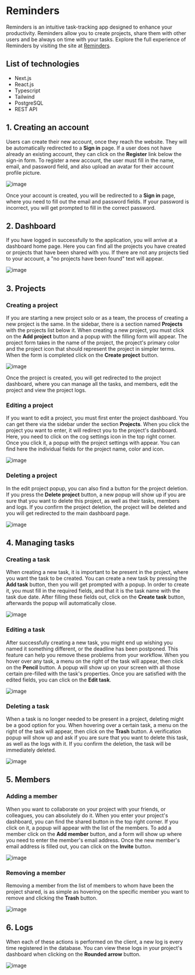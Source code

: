 # Reminders

Reminders is an intuitive task-tracking app designed to enhance your productivity. Reminders allow you to create projects, share them with other users and be always on time with your tasks. Explore the full experience of Reminders by visiting the site at [Reminders](https://reminders.oskarpetr.dev).

## List of technologies

- Next.js
- React.js
- Typescript
- Tailwind
- PostgreSQL
- REST API

## 1. Creating an account

Users can create their new account, once they reach the website. They will be automatically redirected to a **Sign in** page. If a user does not have already an existing account, they can click on the **Register** link below the sign-in form. To register a new account, the user must fill in the name, email, and password field, and also upload an avatar for their account profile picture.

![image](https://github.com/oskarpetr/reminders/assets/64423998/94d2ea3c-4c48-4ad9-9042-eac34357ff60)

Once your account is created, you will be redirected to a **Sign in** page, where you need to fill out the email and password fields. If your password is incorrect, you will get prompted to fill in the correct password.

## 2. Dashboard

If you have logged in successfully to the application, you will arrive at a dashboard home page. Here you can find all the projects you have created or projects that have been shared with you. If there are not any projects tied to your account, a "no projects have been found" text will appear.

![image](https://github.com/oskarpetr/reminders/assets/64423998/8724b642-23bd-4ad9-8ed9-db58ad5d5b12)

## 3. Projects

### Creating a project

If you are starting a new project solo or as a team, the process of creating a new project is the same. In the sidebar, there is a section named **Projects** with the projects list below it. When creating a new project, you must click on the **Add project** button and a popup with the filling form will appear. The project form takes in the name of the project, the project's primary color and the project icon that should represent the project in simpler terms. When the form is completed click on the **Create project** button.

![image](https://github.com/oskarpetr/reminders/assets/64423998/20ce0d70-5693-4c9e-8e7d-3102d62c7076)

Once the project is created, you will get redirected to the project dashboard, where you can manage all the tasks, and members, edit the project and view the project logs.

### Editing a project

If you want to edit a project, you must first enter the project dashboard. You can get there via the sidebar under the section **Projects**. When you click the project you want to enter, it will redirect you to the project's dashboard. Here, you need to click on the cog settings icon in the top right corner. Once you click it, a popup with the project settings with appear. You can find here the individual fields for the project name, color and icon.

![image](https://github.com/oskarpetr/reminders/assets/64423998/c2e88f23-7a7d-4f9f-b99d-ccdede5f9b40)

### Deleting a project

In the edit project popup, you can also find a button for the project deletion. If you press the **Delete project** button, a new popup will show up if you are sure that you want to delete this project, as well as their tasks, members and logs. If you confirm the project deletion, the project will be deleted and you will get redirected to the main dashboard page.

![image](https://github.com/oskarpetr/reminders/assets/64423998/e91a1c71-d8e3-4c4c-8c4a-d905b3f9369a)

## 4. Managing tasks

### Creating a task

When creating a new task, it is important to be present in the project, where you want the task to be created. You can create a new task by pressing the **Add task** button, then you will get prompted with a popup. In order to create it, you must fill in the required fields, and that it is the task name with the task due date. After filling these fields out, click on the **Create task** button, afterwards the popup will automatically close.

![image](https://github.com/oskarpetr/reminders/assets/64423998/5d7fcde1-bd7a-450c-bd61-39f97ea115ad)

### Editing a task

After successfully creating a new task, you might end up wishing you named it something different, or the deadline has been postponed. This feature can help you remove these problems from your workflow. When you hover over any task, a menu on the right of the task will appear, then click on the **Pencil** button. A popup will show up on your screen with all those certain pre-filled with the task's properties. Once you are satisfied with the edited fields, you can click on the **Edit task**.

![image](https://github.com/oskarpetr/reminders/assets/64423998/465a656f-a1b9-48fb-8d6c-f458f1cb5012)

### Deleting a task

When a task is no longer needed to be present in a project, deleting might be a good option for you. When hovering over a certain task, a menu on the right of the task will appear, then click on the **Trash** button. A verification popup will show up and ask if you are sure that you want to delete this task, as well as the logs with it. If you confirm the deletion, the task will be immediately deleted.

![image](https://github.com/oskarpetr/reminders/assets/64423998/516da0ae-5e4e-47d2-bb47-9b707ce2e4c6)

## 5. Members

### Adding a member

When you want to collaborate on your project with your friends, or colleagues, you can absolutely do it. When you enter your project's dashboard, you can find the shared button in the top right corner. If you click on it, a popup will appear with the list of the members. To add a member click on the **Add member** button, and a form will show up where you need to enter the member's email address. Once the new member's email address is filled out, you can click on the **Invite** button.

![image](https://github.com/oskarpetr/reminders/assets/64423998/c5c2844d-3464-4442-9311-775496fd5d65)

### Removing a member

Removing a member from the list of members to whom have been the project shared, is as simple as hovering on the specific member you want to remove and clicking the **Trash** button.

![image](https://github.com/oskarpetr/reminders/assets/64423998/9e3fba97-e561-401c-9c57-1a6290edc4d6)

## 6. Logs

When each of these actions is performed on the client, a new log is every time registered in the database. You can view these logs in your project's dashboard when clicking on the **Rounded arrow** button.

![image](https://github.com/oskarpetr/reminders/assets/64423998/a510f026-6ecc-42e7-9afd-aba90799d148)
